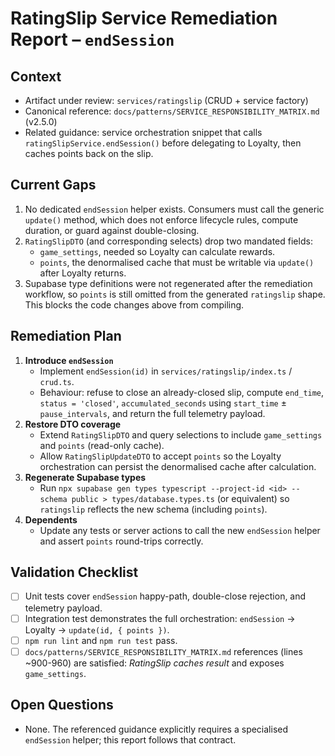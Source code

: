 # RatingSlip Service Remediation Report – `endSession`

## Context
- Artifact under review: `services/ratingslip` (CRUD + service factory)
- Canonical reference: `docs/patterns/SERVICE_RESPONSIBILITY_MATRIX.md` (v2.5.0)
- Related guidance: service orchestration snippet that calls `ratingSlipService.endSession()` before delegating to Loyalty, then caches points back on the slip.

## Current Gaps
1. No dedicated `endSession` helper exists. Consumers must call the generic `update()` method, which does not enforce lifecycle rules, compute duration, or guard against double-closing.
2. `RatingSlipDTO` (and corresponding selects) drop two mandated fields:
   - `game_settings`, needed so Loyalty can calculate rewards.
   - `points`, the denormalised cache that must be writable via `update()` after Loyalty returns.
3. Supabase type definitions were not regenerated after the remediation workflow, so `points` is still omitted from the generated `ratingslip` shape. This blocks the code changes above from compiling.

## Remediation Plan
1. **Introduce `endSession`**
   - Implement `endSession(id)` in `services/ratingslip/index.ts` / `crud.ts`.
   - Behaviour: refuse to close an already-closed slip, compute `end_time`, `status = 'closed'`, `accumulated_seconds` using `start_time` ± `pause_intervals`, and return the full telemetry payload.
2. **Restore DTO coverage**
   - Extend `RatingSlipDTO` and query selections to include `game_settings` and `points` (read-only cache).
   - Allow `RatingSlipUpdateDTO` to accept `points` so the Loyalty orchestration can persist the denormalised cache after calculation.
3. **Regenerate Supabase types**
   - Run `npx supabase gen types typescript --project-id <id> --schema public > types/database.types.ts` (or equivalent) so `ratingslip` reflects the new schema (including `points`).
4. **Dependents**
   - Update any tests or server actions to call the new `endSession` helper and assert `points` round-trips correctly.

## Validation Checklist
- [ ] Unit tests cover `endSession` happy-path, double-close rejection, and telemetry payload.
- [ ] Integration test demonstrates the full orchestration: `endSession` → Loyalty → `update(id, { points })`.
- [ ] `npm run lint` and `npm run test` pass.
- [ ] `docs/patterns/SERVICE_RESPONSIBILITY_MATRIX.md` references (lines ~900-960) are satisfied: *RatingSlip caches result* and exposes `game_settings`.

## Open Questions
- None. The referenced guidance explicitly requires a specialised `endSession` helper; this report follows that contract.
